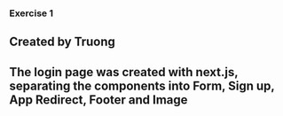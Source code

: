 ### Exercise 1
## Created by Truong
## The login page was created with next.js, separating the components into Form, Sign up, App Redirect, Footer and Image
